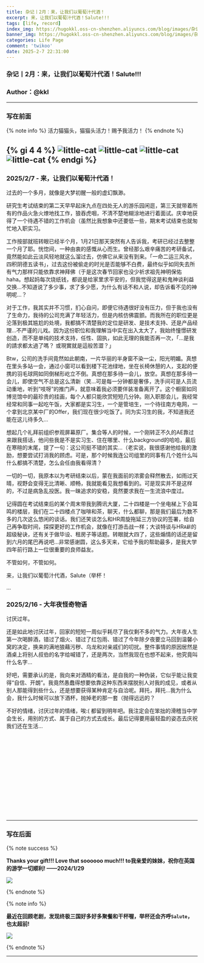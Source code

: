 ```yaml
---
title: 杂记丨2月：来，让我们以葡萄汁代酒！
excerpt: 来，让我们以葡萄汁代酒！Salute!!!
tags: [life, record]
index_img: https://hugokkl.oss-cn-shenzhen.aliyuncs.com/blog/images/杂记/2025年/2月/image-0.jpg
banner_img: https://hugokkl.oss-cn-shenzhen.aliyuncs.com/blog/images/杂记/2025年/2月/image-5.jpg
categories: Life Page
comment: 'twikoo'
date: 2025-2-7 22:31:00
---
```


### 杂记丨2月：来，让我们以葡萄汁代酒！Salute!!!
### Author：@kkl

---

### 写在前面

{% note info %}
活力猫猫头，猫猫头活力！赐予我活力！
{% endnote %}

<!-- {% gi 4 4 %}
![little-cat](images/杂记/2025年/2月/cat-1.gif)
![little-cat](images/杂记/2025年/2月/cat-2.gif)
![little-cat](images/杂记/2025年/2月/cat-3.gif)
![little-cat](images/杂记/2025年/2月/cat-4.gif)
{% endgi %} -->

{% gi 4 4 %}
![little-cat](https://hugokkl.oss-cn-shenzhen.aliyuncs.com/blog/images/杂记/2025年/2月/cat-1.gif)
![little-cat](https://hugokkl.oss-cn-shenzhen.aliyuncs.com/blog/images/杂记/2025年/2月/cat-2.gif)
![little-cat](https://hugokkl.oss-cn-shenzhen.aliyuncs.com/blog/images/杂记/2025年/2月/cat-3.gif)
![little-cat](https://hugokkl.oss-cn-shenzhen.aliyuncs.com/blog/images/杂记/2025年/2月/cat-4.gif)
{% endgi %}
---

### 2025/2/7 - 来，让我们以葡萄汁代酒！
<!-- require APlayer -->
<link rel="stylesheet" href="https://cdn.jsdelivr.net/npm/aplayer/dist/APlayer.min.css">
<script src="https://cdn.jsdelivr.net/npm/aplayer/dist/APlayer.min.js"></script>
<!-- require MetingJS -->
<script src="https://cdn.jsdelivr.net/npm/meting@2/dist/Meting.min.js"></script>

<meting-js
	server="netease"
	type="song"
	id="28018273">
</meting-js>

过去的一个多月，就像是大梦初醒一般的虚幻飘渺。

研究生考试结束的第二天早早起床九点在四处无人的游乐园闲逛，第三天就带着所有的作品火急火燎地找工作，狼吞虎咽，不清不楚地糊涂地进行着面试。庆幸地获得了一个待遇不错的工作机会（虽然比我想象中还要低一些，期末考试结束也就匆忙地入职实习。

工作按部就班转眼已经半个月，1月21日那天突然有人告诉我，考研已经过去整整一个月了耶。恍惚间，一种由衷的感慨从心而生。曾经那么艰辛痛苦的考研备试，竟然能如此云淡风轻地就这么溜过去，仿佛它从来没有到来。「一命二运三风水，四积阴德五读书」，过去这份被偷走的时光是否能够不白费，最终似乎如同失去所有气力那样只能依靠求神拜佛（于是这次春节回家也没少祈求祖先神明保佑haha。想起妈每次烧纸钱，都说是给家里求平安的，但我觉得这是和鬼神谈利益交换...不知道说了多少事，求了多少愿，为什么有话不和人说，却告诉看不见的神明呢...？

对于工作，我其实并不习惯，扪心自问，即便它待遇很好没有压力，但于我也没有了生命力，我待的公司充满了年轻活力，但是内核仿佛震颤。而我所在的职位更是沦落到极其尴尬的处境，我都搞不清楚我的定位是研发、是技术支持、还是产品经理...不严谨的儿戏。因为这份职位和我理解当中实在出入太大了，我始终憧憬研发创造，而不是单纯的技术支持，任性、固执，如此无理的我能否再一次，「...是我的請求都太過了嗎？ 或現實就是這般苦澀？」

Btw，公司的洗手间竟然如此朝南，一片华丽的半身窗不染一尘，阳光明媚。真想在里头多站一会，通过小窗可以看到楼下花池绿地，坐在长椅休憩的人，支起的便携的羽毛球网如同倒梯形屹立不倒。真想在那多待一会儿，放空。真想在那多待一会儿，即使空气不总是这么清新（笑...可是每一分钟都是奢侈，洗手间可是人员流动重地，听到“吱呀”的推门声，就意味着我必须要佯装准备离开了。这个橱窗如同博览馆中的最珍贵的挂画，每个人都只能欣赏短短几分钟。刚入职那会儿，我经常经常和同事一起吃午饭，大家都是实习生，一个是管培生，一个待往南方电网，一个拿到北京某中厂的Offer，我们现在很少吃饭了。同为实习生的我，不知道我还能在这儿待多久...

<!-- 想想我入职面试的真诚，差一点要把心都掏出来交给HR，那股子谄媚劲，不曾想我也有如此演技天赋。 -->

想起几个礼拜前组织参观屏幕原厂。集合等人的时候，一个刚转正不久的AE靠过来跟我搭话，他问些我是不是实习生、住在哪里、什么background的哈哈，最后在寒暄的末尾，提了一句：这公司挺不错的其实...（老实说，我很感谢他给我的激励，想要尝试打消我的顾虑。可是，那个时候我连公司组里的同事有几个姓什么叫什么都搞不清楚，怎么会任由我看得清？

一切的一切，我原本以为考研结束以后，蒙在我面前的浓雾会释然散去，如雨过天晴，视野会变得无比清晰、顺畅，我就能看见我想看到的。可是现实并不是这样的，不过是病急乱投医。我一昧追求的安稳，竟然要求我在一生流浪中度过。

记得圆在考试结束后的某个周末带我到腾讯大厦，二十四楼是一个坐电梯上下会耳鸣的楼层，我们在二十四楼点了咖啡和茶，聊天，什么都聊，那是我们最后为数不多的几次这么悠闲的谈话。我们还笑谈怎么和HR周旋拖延三方协议的签署，给自己再争取时间，探探更好的工作机会，就像在打游击战一样；大谈特谈与HR`A薪`的超级秘诀，还有关于做毕设、租房子等话题。转眼就大四了，这些煽情的话还是留到六月的尾巴再说吧...非常感谢圆，这么多天来，它给予我的帮助最多，是我大学四年前行路上一位很重要的良师益友。

不管如何，不管如何。

来，让我们以葡萄汁代酒，Salute（举杯！

...

### 2025/2/16 - 大年夜怪奇物语

<!-- require APlayer -->
<link rel="stylesheet" href="https://cdn.jsdelivr.net/npm/aplayer/dist/APlayer.min.css">
<script src="https://cdn.jsdelivr.net/npm/aplayer/dist/APlayer.min.js"></script>
<!-- require MetingJS -->
<script src="https://cdn.jsdelivr.net/npm/meting@2/dist/Meting.min.js"></script>

<meting-js
	server="netease"
	type="song"
	id="1418055468">
</meting-js>

讨厌过年。

还是如此地讨厌过年，回家的短短一周似乎耗尽了我仅剩不多的气力。大年夜人生第一次喝醉酒，错过了烟火、错过了红包雨、错过了今年除夕夜要立马回到温馨小窝的决定，换来的满地狼藉污秽、乌龙和对亲戚们的叨扰。整件事情的原因居然是酒桌上将别人叔伯的名字给喊错了，还是两次，当然我现在也想不起来，他究竟叫什么名字...

好吧，需要承认的是，我向来对酒精的看法，是自我的一种伪装，它似乎能让我变得“自信、开朗”。我竟然愚蠢得想要依靠这种东西来摆脱别人对我的成见，或者从别人那能得到些什么，还是想要获得某种肯定与自洽呢。拜托，拜托...我为什么会，我什么时候可以放下酒杯，抛掉老的那一套（抛得远远的？

不好的情绪，讨厌过年的情绪，唉:( 都留到明年吧。我注定会在笨拙的滑稽当中学会生长，用别的方式、属于自己的方式去成长。最后记得要用最轻盈的姿态去庆祝我们还在生活...

<!-- 热力图的挂件 -->
<script src="https://cdn.jsdelivr.net/npm/echarts@5.5.0/dist/echarts.min.js"></script>
<div id="posts-chart"style="border-radius: 8px; height: 190px; padding: 10px;"></div>

---

### 写在后面

<!-- require APlayer -->
<link rel="stylesheet" href="https://cdn.jsdelivr.net/npm/aplayer/dist/APlayer.min.css">
<script src="https://cdn.jsdelivr.net/npm/aplayer/dist/APlayer.min.js"></script>
<!-- require MetingJS -->
<script src="https://cdn.jsdelivr.net/npm/meting@2/dist/Meting.min.js"></script>

<meting-js
	server="netease"
	type="song"
	id="1806075545">
</meting-js>

{% note success %}

**Thanks your gift!!! Love that soooooo much!!! 
to我亲爱的妹妹，祝你在英国的游学一切顺利!
——2024/1/29**
<!-- ![](images/杂记/2025年/2月/image-1.jpg) -->
![](https://hugokkl.oss-cn-shenzhen.aliyuncs.com/blog/images/杂记/2025年/2月/image-1.jpg)

{% endnote %}

{% note info %}

**最近在回顾老剧，发现终极三国好多好多聚餐和干杯喔，举杯还会齐呼`Salute`，也太超前!**
<!-- ![](images/杂记/2025年/2月/image-2.jpg) -->
![](https://hugokkl.oss-cn-shenzhen.aliyuncs.com/blog/images/杂记/2025年/2月/image-2.jpg)

{% endnote %}

---